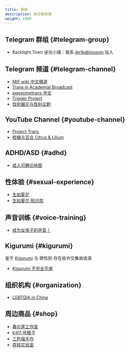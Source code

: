 ```yaml
---
title: 其他
description: 未分类资源
weight: 1000
---
```


## Telegram 群组 {#telegram-group}

- Backlight.Town 逆光小镇：联系 [@rikablossom](https://t.me/rikablossom) 加入

## Telegram 频道 {#telegram-channel}

- [MtF.wiki 中文頻道](https://t.me/s/MtFwiki)
- [Trans in Academia! Broadcast](https://t.me/s/transacademia)
- [awesometrans 中文](https://t.me/s/awesometrans_zh)
- [Trigger Project](https://t.me/s/RichardAndLotus)
- [性别偏见与性别议题](https://t.me/s/daily_feminist)

## YouTube Channel {#youtube-channel}

- [Project Trans](https://youtube.com/@project-trans)
- [柑橘与百合 Citrus & Lilium](https://youtube.com/@citrusandlilium)

## ADHD/ASD {#adhd}

- [成人可确诊地图](https://qingshanasd.cn/medical-map/)

## 性体验 {#sexual-experience}

- [生如夏花](https://bbs.viva-la-vita.org)
- [生如夏花·知识库](https://wiki.viva-la-vita.org)

## 声音训练 {#voice-training}

- [成为女孩子的声音！](https://project-trans.github.io/jyosei-guide/)

## Kigurumi {#kigurumi}

鉴于 [Kigurumi](https://ja.wikipedia.org/wiki/美少女着ぐるみ) 与 跨性别 存在些许交集故收录

- [Kigurumi 不完全手册](https://github.com/u-u-z/kigurumi)

## 组织机构 {#organization}

- [LGBTQIA in China](https://github.com/LGBT-CN/LGBTQIA-In-China)

## 周边商品 {#shop}

- [春の芽工作室](https://shop176105244.taobao.com)
- [K411 号橙子](https://shop215942740.taobao.com)
- [三色喵手作](https://shop593269869.taobao.com)
- [荔枝实验室](https://litchilab.taobao.com)
